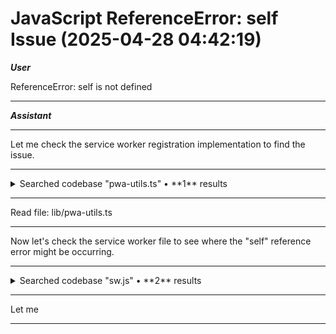 <!-- Generated by SpecStory -->

# JavaScript ReferenceError: self Issue (2025-04-28 04:42:19)

_**User**_

 ReferenceError: self is not defined

---

_**Assistant**_



---

Let me check the service worker registration implementation to find the issue.

---

<details>
            <summary>Searched codebase "pwa-utils.ts" • **1** results</summary>
        
| File |
|------|
| `undefined` |

</details>

---

Read file: lib/pwa-utils.ts

---

Now let's check the service worker file to see where the "self" reference error might be occurring.

---

<details>
            <summary>Searched codebase "sw.js" • **2** results</summary>
        
| File |
|------|
| `undefined` |
| `undefined` |

</details>

---

Let me

---

